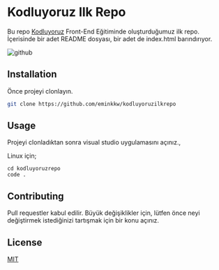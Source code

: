 # Kodluyoruz Ilk Repo

Bu repo [Kodluyoruz](https://www.kodluyoruz.org) Front-End Eğitiminde oluşturduğumuz ilk repo. İçerisinde bir adet README dosyası, bir adet de index.html barındırıyor.

![github](figures/github.png)


## Installation 

Önce projeyi clonlayın.

```bash 
git clone https://github.com/eminkkw/kodluyoruzilkrepo
```

## Usage 

Projeyi clonladıktan sonra visual studio uygulamasını açınız.,

Linux için;
```linux
cd kodluyoruzrepo
code .
```

## Contributing
Pull requestler kabul edilir. Büyük değişiklikler için, lütfen önce neyi değiştirmek istediğinizi tartışmak için bir konu açınız.

## License
[MIT](https://choosealicense.com/licenses/mit/)
